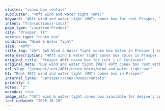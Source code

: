 ```yaml
---
cluster: "conex box rentals"
subcluster: "40ft wind and water tight (WWT)"
keyword: "40ft wind and water tight (WWT) conex box for rent Prosper, TX"
intent: "Transactional-Local"
page_type: "Location-Product"
city: "Prosper, TX"
service_type: "conex box"
condition: "Wind & Water Tight"
size: "40ft"
title_tag: "40ft 9w5 Wind & Water Tight conex box Sales in Prosper | LC Container"
meta_description: "40ft wind & water tight conex box sales in Prosper. Fast delivery, competitive pricing. Serving conex boxes area. Quote ID: TBO. Call (214) 524-4168 for your free quote today."
original_title: "Prosper 40ft conex box for rent | LC Container"
original_meta: "Buy wind and water tight (WWT) 40ft conex box rent with local delivery in Prosper, TX. LC Container — local Since 2003. Request a fast quote today."
url_slug: "/prosper/rent/40ft/conex-boxes/wind-and-water-tight-wwt"
h1: "Rent 40ft wind and water tight (WWT) conex box in Prosper"
internal_links: "/prosper/conex-boxes/rentals"
priority: 3
notes: "2"
noindex: true
image_alt: "40ft wind & water tight conex box available for delivery in Prosper"
last_updated: "2025-10-20"
---
```


<!-- TODO: Add unique city/inventory copy, images, and internal links here. -->
